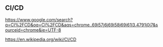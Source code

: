## CI/CD

https://www.google.com/search?q=CI%2FCD&oq=CI%2FCD&aqs=chrome..69i57j6j69i58j69i61l3.4791j0j7&sourceid=chrome&ie=UTF-8

https://en.wikipedia.org/wiki/CI/CD
